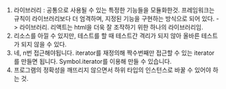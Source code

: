 1. 라이브러리 : 공통으로 사용될 수 있는 특정한 기능들을 모듈화한것. 프레임워크는 규칙이 라이브러리보다 더 엄격하며, 지정된 기능을 구현하는 방식으로 되어 있다. -> 라이브러리. 리액트는 html을 더욱 잘 조작하기 위한 하나의 라이브러리임.
2. 리소스를 아낄 수 있지만, 테스트를 할 때 테스트간 격리가 되지 않아 올바른 테스트가 되지 않을 수 있다.
3. 네, n번 접근해야됩니다. iterator를 재정의해 짝수번째만 접근할 수 있는 iterator를 만들면 됩니다. Symbol.iterator를 이용해 만들 수 있습니다.
4. 프로그램의 정확성을 깨뜨리지 않으면서 하위 타입의 인스턴스로 바꿀 수 있어야 하는 것.